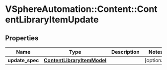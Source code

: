 # VSphereAutomation::Content::ContentLibraryItemUpdate

## Properties
Name | Type | Description | Notes
------------ | ------------- | ------------- | -------------
**update_spec** | [**ContentLibraryItemModel**](ContentLibraryItemModel.md) |  | [optional] 


